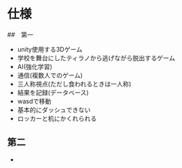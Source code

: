 # 仕様
##　第一
- unity使用する3Dゲーム
- 学校を舞台にしたティラノから逃げながら脱出するゲーム
- AI(強化学習)
- 通信(複数人でのゲーム)
- 三人称視点(ただし食われるときは一人称)
- 結果を記録(データベース)
- wasdで移動
- 基本的にダッシュできない
- ロッカーと机にかくれられる
## 第二
- 